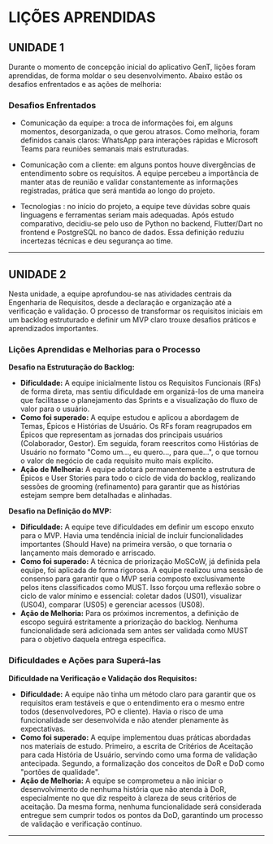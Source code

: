 # LIÇÕES APRENDIDAS

## UNIDADE 1

Durante o momento de concepção inicial do aplicativo GenT, lições foram aprendidas, de forma moldar o seu desenvolvimento. Abaixo estão os desafios enfrentados e as ações de melhoria:

### Desafios Enfrentados


* Comunicação da equipe: a troca de informações foi, em alguns momentos, desorganizada, o que gerou atrasos. Como melhoria, foram definidos canais claros: WhatsApp para interações rápidas e Microsoft Teams para reuniões semanais mais estruturadas.


* Comunicação com a cliente: em alguns pontos houve divergências de entendimento sobre os requisitos. A equipe percebeu a importância de manter atas de reunião e validar constantemente as informações registradas, prática que será mantida ao longo do projeto.


* Tecnologias : no início do projeto, a equipe teve dúvidas sobre quais linguagens e ferramentas seriam mais adequadas. Após estudo comparativo, decidiu-se pelo uso de Python no backend, Flutter/Dart no frontend e PostgreSQL no banco de dados. Essa definição reduziu incertezas técnicas e deu segurança ao time.

---

## UNIDADE 2

Nesta unidade, a equipe aprofundou-se nas atividades centrais da Engenharia de Requisitos, desde a declaração e organização até a verificação e validação. O processo de transformar os requisitos iniciais em um backlog estruturado e definir um MVP claro trouxe desafios práticos e aprendizados importantes.

### Lições Aprendidas e Melhorias para o Processo

**Desafio na Estruturação do Backlog:**

* **Dificuldade:** A equipe inicialmente listou os Requisitos Funcionais (RFs) de forma direta, mas sentiu dificuldade em organizá-los de uma maneira que facilitasse o planejamento das Sprints e a visualização do fluxo de valor para o usuário.
* **Como foi superado:** A equipe estudou e aplicou a abordagem de Temas, Épicos e Histórias de Usuário. Os RFs foram reagrupados em Épicos que representam as jornadas dos principais usuários (Colaborador, Gestor). Em seguida, foram reescritos como Histórias de Usuário no formato "Como um..., eu quero..., para que...", o que tornou o valor de negócio de cada requisito muito mais explícito.
* **Ação de Melhoria:** A equipe adotará permanentemente a estrutura de Épicos e User Stories para todo o ciclo de vida do backlog, realizando sessões de grooming (refinamento) para garantir que as histórias estejam sempre bem detalhadas e alinhadas.

**Desafio na Definição do MVP:**

* **Dificuldade:** A equipe teve dificuldades em definir um escopo enxuto para o MVP. Havia uma tendência inicial de incluir funcionalidades importantes (Should Have) na primeira versão, o que tornaria o lançamento mais demorado e arriscado.
* **Como foi superado:** A técnica de priorização MoSCoW, já definida pela equipe, foi aplicada de forma rigorosa. A equipe realizou uma sessão de consenso para garantir que o MVP seria composto exclusivamente pelos itens classificados como MUST. Isso forçou uma reflexão sobre o ciclo de valor mínimo e essencial: coletar dados (US01), visualizar (US04), comparar (US05) e gerenciar acessos (US08).
* **Ação de Melhoria:** Para os próximos incrementos, a definição de escopo seguirá estritamente a priorização do backlog. Nenhuma funcionalidade será adicionada sem antes ser validada como MUST para o objetivo daquela entrega específica.

### Dificuldades e Ações para Superá-las

**Dificuldade na Verificação e Validação dos Requisitos:**

* **Dificuldade:** A equipe não tinha um método claro para garantir que os requisitos eram testáveis e que o entendimento era o mesmo entre todos (desenvolvedores, PO e cliente). Havia o risco de uma funcionalidade ser desenvolvida e não atender plenamente às expectativas.
* **Como foi superado:** A equipe implementou duas práticas abordadas nos materiais de estudo. Primeiro, a escrita de Critérios de Aceitação para cada História de Usuário, servindo como uma forma de validação antecipada. Segundo, a formalização dos conceitos de DoR e DoD como "portões de qualidade".
* **Ação de Melhoria:** A equipe se comprometeu a não iniciar o desenvolvimento de nenhuma história que não atenda à DoR, especialmente no que diz respeito à clareza de seus critérios de aceitação. Da mesma forma, nenhuma funcionalidade será considerada entregue sem cumprir todos os pontos da DoD, garantindo um processo de validação e verificação contínuo.

---